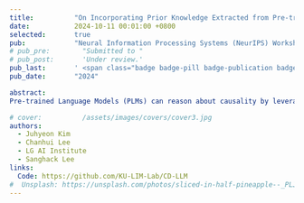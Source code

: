 ```yaml
---
title:          "On Incorporating Prior Knowledge Extracted from Pre-trained Language Models into Causal Discovery"
date:           2024-10-11 00:01:00 +0800
selected:       true
pub:            "Neural Information Processing Systems (NeurIPS) Workshop on Causality and Large Models"
# pub_pre:        "Submitted to "
# pub_post:       'Under review.'
pub_last:       ' <span class="badge badge-pill badge-publication badge-success">Spotlight</span>'
pub_date:       "2024"

abstract:
Pre-trained Language Models (PLMs) can reason about causality by leveraging vast pre-trained knowledge and text descriptions of datasets, proving their effectiveness even when data is scarce. However, there are crucial limitations in current PLM-based causal reasoning methods: i) PLM cannot utilize large datasets in prompt due to the limits of context length, and ii) the methods are not adept at comprehending the whole interconnected causal structures. On the other hand, data-driven causal discovery can discover the causal structure as a whole, although it works well only when the number of data observations is sufficiently large enough. To overcome each other approaches’ limitations, we propose a new framework that integrates PLMs-based causal reasoning into data-driven causal discovery, resulting in improved and robust performance. Furthermore, our framework extends to the time-series data and exhibits superior performance.

# cover:          /assets/images/covers/cover3.jpg
authors:
  - Juhyeon Kim
  - Chanhui Lee
  - LG AI Institute
  - Sanghack Lee
links:
  Code: https://github.com/KU-LIM-Lab/CD-LLM
#  Unsplash: https://unsplash.com/photos/sliced-in-half-pineapple--_PLJZmHZzk
---
```

